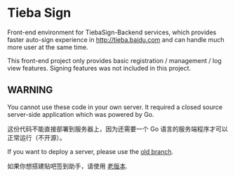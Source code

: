 # Tieba Sign
Front-end environment for TiebaSign-Backend services, which provides faster auto-sign experience in http://tieba.baidu.com and can handle much more user at the same time.

This front-end project only provides basic registration / management / log view features.
Signing features was not included in this project.

## WARNING
You cannot use these code in your own server.
It required a closed source server-side application which was powered by Go.

这份代码不能直接部署到服务器上，因为还需要一个 Go 语言的服务端程序才可以正常运行（不开源）。

If you want to deploy a server, please use the [old branch](https://github.com/kookxiang/Tieba_Sign/tree/master).

如果你想搭建贴吧签到助手，请使用 [老版本](https://github.com/kookxiang/Tieba_Sign/tree/master).
